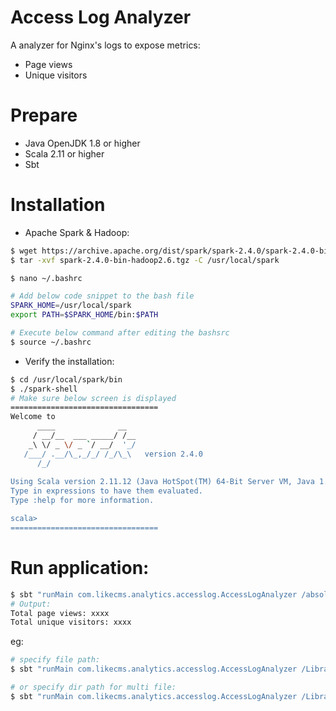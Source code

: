 Access Log Analyzer
=================================

A analyzer for Nginx's logs to expose metrics:
  + Page views
  + Unique visitors

Prepare
=================================
- Java OpenJDK 1.8 or higher
- Scala 2.11 or higher
- Sbt

Installation
=================================
- Apache Spark & Hadoop:
```bash
$ wget https://archive.apache.org/dist/spark/spark-2.4.0/spark-2.4.0-bin-hadoop2.6.tgz
$ tar -xvf spark-2.4.0-bin-hadoop2.6.tgz -C /usr/local/spark
```
```bash
$ nano ~/.bashrc

# Add below code snippet to the bash file
SPARK_HOME=/usr/local/spark
export PATH=$SPARK_HOME/bin:$PATH
```
```bash
# Execute below command after editing the bashsrc
$ source ~/.bashrc
```
- Verify the installation:
```bash
$ cd /usr/local/spark/bin
$ ./spark-shell
# Make sure below screen is displayed
=================================
Welcome to
      ____              __
     / __/__  ___ _____/ /__
    _\ \/ _ \/ _ `/ __/  '_/
   /___/ .__/\_,_/_/ /_/\_\   version 2.4.0
      /_/
         
Using Scala version 2.11.12 (Java HotSpot(TM) 64-Bit Server VM, Java 1.8.0_121)
Type in expressions to have them evaluated.
Type :help for more information.

scala> 
=================================
```

Run application:
=================================
```bash
$ sbt "runMain com.likecms.analytics.accesslog.AccessLogAnalyzer /absolute/path/to/access/log/dir/"
# Output:
Total page views: xxxx
Total unique visitors: xxxx
```
eg:
```bash
# specify file path:
$ sbt "runMain com.likecms.analytics.accesslog.AccessLogAnalyzer /Library/Logs/nginx/error.log"

# or specify dir path for multi file:
$ sbt "runMain com.likecms.analytics.accesslog.AccessLogAnalyzer /Library/Logs/nginx/"
```
